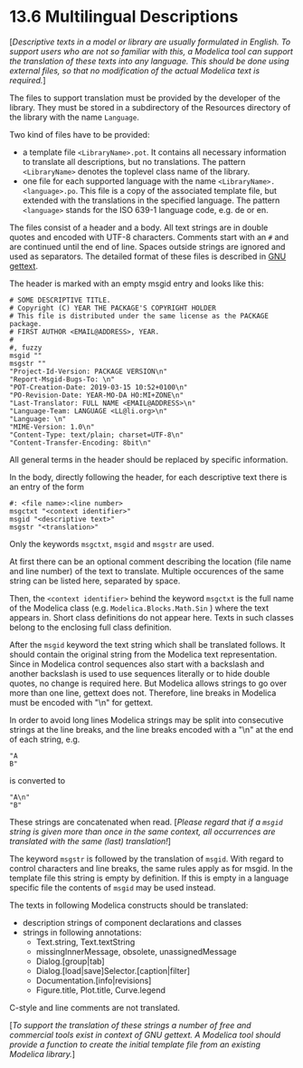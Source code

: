 # 13.6 Multilingual Descriptions

[*Descriptive texts in a model or library are usually formulated in English. To support users who are not so familiar with this, a Modelica tool can support the translation of these texts into any language. This should be done using external files, so that no modification of the actual Modelica text is required.*]

The files to support translation must be provided by the developer of the library. They must be stored in a subdirectory of the Resources directory of the library with the name `Language`.

Two kind of files have to be provided:
* a template file `<LibraryName>.pot`. 
It contains all necessary information to translate all descriptions, but no translations. The pattern `<LibraryName>` denotes the toplevel class name of the library.
* one file for each supported language with the name `<LibraryName>.<language>.po`. This file is a copy of the associated template file, but extended with the translations in the specified language. The pattern `<language>` stands for the ISO 639-1 language code, e.g. de or en.

The files consist of a header and a body. All text strings are in double quotes and encoded with UTF-8 characters. Comments start with an `#` and are continued until the end of line. Spaces outside strings are ignored and used as separators. The detailed format of these files is described in [GNU gettext](https://www.gnu.org/software/gettext/manual/gettext.pdf).

The header is marked with an empty msgid entry and looks like this:
```
# SOME DESCRIPTIVE TITLE.
# Copyright (C) YEAR THE PACKAGE'S COPYRIGHT HOLDER
# This file is distributed under the same license as the PACKAGE package.
# FIRST AUTHOR <EMAIL@ADDRESS>, YEAR.
#
#, fuzzy
msgid ""
msgstr ""
"Project-Id-Version: PACKAGE VERSION\n"
"Report-Msgid-Bugs-To: \n"
"POT-Creation-Date: 2019-03-15 10:52+0100\n"
"PO-Revision-Date: YEAR-MO-DA HO:MI+ZONE\n"
"Last-Translator: FULL NAME <EMAIL@ADDRESS>\n"
"Language-Team: LANGUAGE <LL@li.org>\n"
"Language: \n"
"MIME-Version: 1.0\n"
"Content-Type: text/plain; charset=UTF-8\n"
"Content-Transfer-Encoding: 8bit\n"
```
All general terms in the header should be replaced by specific information.

In the body, directly following the header, for each descriptive text there is an entry of the form
```
#: <file name>:<line number>
msgctxt "<context identifier>"
msgid "<descriptive text>"
msgstr "<translation>"
```
Only the keywords `msgctxt`, `msgid` and `msgstr` are used.

At first there can be an optional comment describing the location (file name and line number) of the text to translate. Multiple occurences of the same string can be listed here, separated by space.

Then, the `<context identifier>` behind the keyword `msgctxt` is the full name of the Modelica class (e.g. `Modelica.Blocks.Math.Sin` ) where the text appears in. Short class definitions do not appear here. Texts in such classes belong to the enclosing full class definition.

After the `msgid` keyword the text string which shall be translated follows. It should contain the original string from the Modelica text representation. 
Since in Modelica control sequences also start with a backslash and another backslash is used to use sequences literally or to hide double quotes, no change is required here. 
But Modelica allows strings to go over more than one line, gettext does not.
Therefore, line breaks in Modelica must be encoded with "\n" for gettext.

In order to avoid long lines Modelica strings may be split into consecutive strings at the line breaks, and the line breaks encoded with a "\n" at the end of each string, e.g.
```
"A
B"
```
is converted to
```
"A\n"
"B"
```
These strings are concatenated when read.
[*Please regard that if a `msgid` string is given more than once in the same context, all occurrences are translated with the same (last) translation!*]

The keyword `msgstr` is followed by the translation of `msgid`. With regard to control characters and line breaks, the same rules apply as for msgid. 
In the template file this string is empty by definition. If this is empty in a language specific file the contents of `msgid` may be used instead.

The texts in following Modelica constructs should be translated: 
* description strings of component declarations and classes
* strings in following annotations:
  * Text.string, Text.textString
  * missingInnerMessage, obsolete, unassignedMessage 
  * Dialog.[group|tab] 
  * Dialog.[load|save]Selector.[caption|filter] 
  * Documentation.[info|revisions]
  * Figure.title, Plot.title, Curve.legend

C-style and line comments are not translated.

[*To support the translation of these strings a number of free and commercial tools exist in context of GNU gettext. 
A Modelica tool should provide a function to create the initial template file from an existing Modelica library.*]
